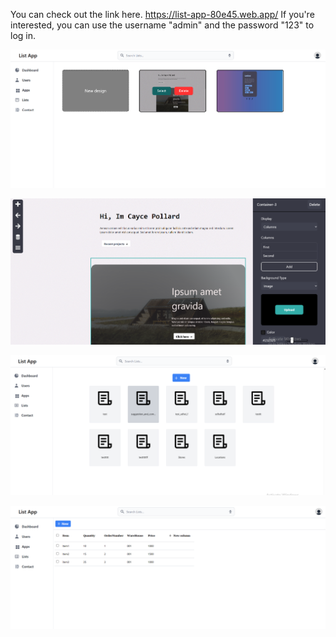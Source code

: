 You can check out the link here. https://list-app-80e45.web.app/
If you're interested, you can use the username "admin" and the password "123" to log in.

![Alt text](image.png)

![Alt text](image-1.png)

![Alt text](image-2.png)

![Alt text](image-3.png)